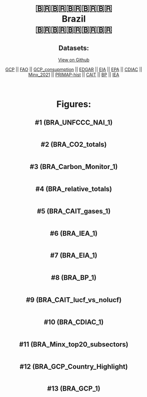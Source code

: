 
<center>
<h1 align="center">
🇧🇷🇧🇷🇧🇷🇧🇷🇧🇷
<br>
Brazil
<br>
🇧🇷🇧🇷🇧🇷🇧🇷🇧🇷
</h1>
<h2>Datasets:</h2>
<p><a href="https://github.com/dquintani/GreenhouseData/tree/master/country_data/BRA_Brazil/data">View on Github</a>
<br></p><p><a href="data/BRA_GCP.csv">GCP</a> || <a href="data/BRA_FAO.csv">FAO</a> || <a href="data/BRA_GCP_consupmption.csv">GCP_consupmption</a> || <a href="data/BRA_EDGAR.csv">EDGAR</a> || <a href="data/BRA_EIA.csv">EIA</a> || <a href="data/BRA_EPA.csv">EPA</a> || <a href="data/BRA_CDIAC.csv">CDIAC</a> || <a href="data/BRA_Minx_2021.csv">Minx_2021</a> || <a href="data/BRA_PRIMAP-hist.csv">PRIMAP-hist</a> || <a href="data/BRA_CAIT.csv">CAIT</a> || <a href="data/BRA_BP.csv">BP</a> || <a href="data/BRA_IEA.csv">IEA</a></p><p><br></p>
<h1>Figures:</h1><h2>#1 (BRA_UNFCCC_NAI_1)</h2>
<p><img alt="" src="figures/BRA_UNFCCC_NAI_1.png" /></p><h2>#2 (BRA_CO2_totals)</h2>
<p><img alt="" src="figures/BRA_CO2_totals.png" /></p><h2>#3 (BRA_Carbon_Monitor_1)</h2>
<p><img alt="" src="figures/BRA_Carbon_Monitor_1.png" /></p><h2>#4 (BRA_relative_totals)</h2>
<p><img alt="" src="figures/BRA_relative_totals.png" /></p><h2>#5 (BRA_CAIT_gases_1)</h2>
<p><img alt="" src="figures/BRA_CAIT_gases_1.png" /></p><h2>#6 (BRA_IEA_1)</h2>
<p><img alt="" src="figures/BRA_IEA_1.png" /></p><h2>#7 (BRA_EIA_1)</h2>
<p><img alt="" src="figures/BRA_EIA_1.png" /></p><h2>#8 (BRA_BP_1)</h2>
<p><img alt="" src="figures/BRA_BP_1.png" /></p><h2>#9 (BRA_CAIT_lucf_vs_nolucf)</h2>
<p><img alt="" src="figures/BRA_CAIT_lucf_vs_nolucf.png" /></p><h2>#10 (BRA_CDIAC_1)</h2>
<p><img alt="" src="figures/BRA_CDIAC_1.png" /></p><h2>#11 (BRA_Minx_top20_subsectors)</h2>
<p><img alt="" src="figures/BRA_Minx_top20_subsectors.png" /></p><h2>#12 (BRA_GCP_Country_Highlight)</h2>
<p><img alt="" src="figures/BRA_GCP_Country_Highlight.png" /></p><h2>#13 (BRA_GCP_1)</h2>
<p><img alt="" src="figures/BRA_GCP_1.png" /></p>